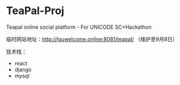 # TeaPal-Proj
Teapal online social platform - For UNICODE SC+Hackathon

临时网站地址：http://lguwelcome.online:8081/teapal/ （维护至9月8日）

技术栈：
+ react
+ django
+ mysql

